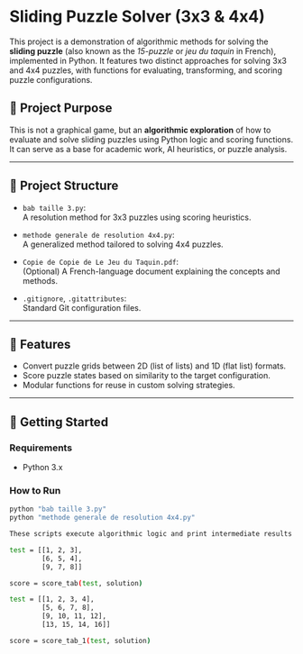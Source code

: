 # Sliding Puzzle Solver (3x3 & 4x4)

This project is a demonstration of algorithmic methods for solving the **sliding puzzle** (also known as the *15-puzzle* or *jeu du taquin* in French), implemented in Python. It features two distinct approaches for solving 3x3 and 4x4 puzzles, with functions for evaluating, transforming, and scoring puzzle configurations.

## 🧠 Project Purpose

This is not a graphical game, but an **algorithmic exploration** of how to evaluate and solve sliding puzzles using Python logic and scoring functions. It can serve as a base for academic work, AI heuristics, or puzzle analysis.

---

## 📂 Project Structure

- `bab taille 3.py`:  
  A resolution method for 3x3 puzzles using scoring heuristics.

- `methode generale de resolution 4x4.py`:  
  A generalized method tailored to solving 4x4 puzzles.

- `Copie de Copie de Le Jeu du Taquin.pdf`:  
  (Optional) A French-language document explaining the concepts and methods.

- `.gitignore`, `.gitattributes`:  
  Standard Git configuration files.

---

## 🧩 Features

- Convert puzzle grids between 2D (list of lists) and 1D (flat list) formats.
- Score puzzle states based on similarity to the target configuration.
- Modular functions for reuse in custom solving strategies.

---

## 🚀 Getting Started

### Requirements

- Python 3.x

### How to Run

```bash
python "bab taille 3.py"
python "methode generale de resolution 4x4.py"

These scripts execute algorithmic logic and print intermediate results (they do not offer a UI or interactive game loop).

test = [[1, 2, 3],
        [6, 5, 4],
        [9, 7, 8]]

score = score_tab(test, solution)

test = [[1, 2, 3, 4],
        [5, 6, 7, 8],
        [9, 10, 11, 12],
        [13, 15, 14, 16]]

score = score_tab_1(test, solution)




